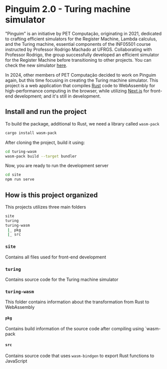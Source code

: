 # Pinguim 2.0 - Turing machine simulator

"Pinguim" is an initiative by PET Computação, originating in 2021, dedicated to crafting efficient simulators for the Register Machine, Lambda calculus, and the Turing machine, essential components of the INF05501 course instructed by Professor Rodrigo Machado at UFRGS. Collaborating with Professor Rodrigo, the group successfully developed an efficient simulator for the Register Machine before transitioning to other projects. You can check the new simulator [here](https://www.inf.ufrgs.br/pet/pinguim/norma/).

In 2024, other members of PET Computação decided to work on Pinguim again, but this time focusing in creating the Turing machine simulator. This project is a web application that compiles [Rust](https://www.rust-lang.org) code to WebAssembly for high-performance computing in the browser, while utilizing [Next.js](https://nextjs.org/) for  front-end development; and it's still in development.

## Install and run the project

To build the package, additional to Rust, we need a library called `wasm-pack`

```bash
cargo install wasm-pack
```
After cloning the project, build it using:

```bash
cd turing-wasm
wasm-pack build --target bundler
```
Now, you are ready to run the development server

```bash
cd site
npm run serve
```

## How is this project organized

This projects utilizes three main folders

```bash
site
turing
turing-wasm
 |_ pkg
 |_ src
```
### `site`
Contains all files used for front-end development

### `turing`
Contains source code for the Turing machine simulator

### `turing-wasm`
This folder contains information about the transformation from Rust to WebAssembly

#### `pkg`
Contains build information of the source code after compiling using `wasm-pack

#### `src`
Contains source code that uses `wasm-bindgen` to export Rust functions to JavaScript

